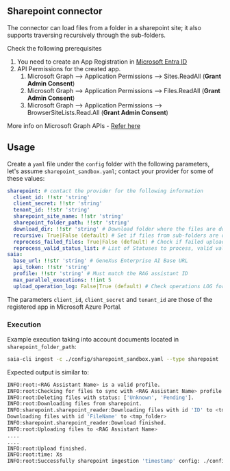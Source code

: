## Sharepoint connector

The connector can load files from a folder in a sharepoint site; it also supports traversing recursively through the sub-folders.

Check the following prerequisites

1. You need to create an App Registration in [Microsoft Entra ID](https://learn.microsoft.com/en-us/azure/healthcare-apis/register-application)
2. API Permissions for the created app.
   1. Microsoft Graph --> Application Permissions --> Sites.ReadAll (**Grant Admin Consent**)
   2. Microsoft Graph --> Application Permissions --> Files.ReadAll (**Grant Admin Consent**)
   3. Microsoft Graph --> Application Permissions --> BrowserSiteLists.Read.All (**Grant Admin Consent**)

More info on Microsoft Graph APIs - [Refer here](https://learn.microsoft.com/en-us/graph/permissions-reference)

## Usage

Create a `yaml` file under the `config` folder with the following parameters, let's assume `sharepoint_sandbox.yaml`; contact your provider for some of these values:

```yaml
sharepoint: # contact the provider for the following information
  client_id: !!str 'string'
  client_secret: !!str 'string'
  tenant_id: !!str 'string'
  sharepoint_site_name: !!str 'string'
  sharepoint_folder_path: !!str 'string'
  download_dir: !!str 'string' # Download folder where the files are downloaded.
  recursive: True|False (default) # Set if files from sub-folders are download.
  reprocess_failed_files: True|False (default) # Check if failed uploads needs to be reprocessed
  reprocess_valid_status_list: # List of Statuses to process, valid values Unknown, Starting, Failed, Pending, Success
saia:
  base_url: !!str 'string' # GeneXus Enterprise AI Base URL
  api_token: !!str 'string'
  profile: !!str 'string' # Must match the RAG assistant ID
  max_parallel_executions: !!int 5
  upload_operation_log: False|True (default) # Check operations LOG for detail if enabled
```

The parameters `client_id`, `client_secret` and `tenant_id` are those of the registered app in Microsoft Azure Portal.

### Execution

Example execution taking into account documents located in `sharepoint_folder_path`:

```bash
saia-cli ingest -c ./config/sharepoint_sandbox.yaml --type sharepoint
```

Expected output is similar to:

```bash
INFO:root:<RAG Assistant Name> is a valid profile.
INFO:root:Checking for files to sync with <RAG Assistant Name> profile.
INFO:root:Deleting files with status: ['Unknown', 'Pending'].
INFO:root:Downloading files from sharepoint.
INFO:sharepoint.sharepoint_reader:Downloading files with id 'ID' to <tmp_folder>
Downloading files with id 'FileName' to <tmp_folder>
INFO:sharepoint.sharepoint_reader:Download finished.
INFO:root:Uploading files to <RAG Assistant Name>
....
....
INFO:root:Upload finished.
INFO:root:time: Xs
INFO:root:Successfully sharepoint ingestion 'timestamp' config: ./config/sharepoint_sandbox.yaml
```
